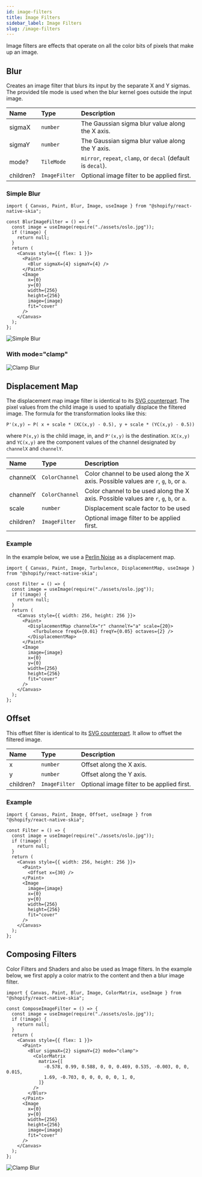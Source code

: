```yaml
---
id: image-filters
title: Image Filters
sidebar_label: Image Filters
slug: /image-filters
---
```


Image filters are effects that operate on all the color bits of pixels that make up an image.

## Blur

Creates an image filter that blurs its input by the separate X and Y sigmas.
The provided tile mode is used when the blur kernel goes outside the input image.

| Name      | Type          |  Description                                                  |
|:----------|:--------------|:--------------------------------------------------------------|
| sigmaX    | `number`      | The Gaussian sigma blur value along the X axis.               |
| sigmaY    | `number`      | The Gaussian sigma blur value along the Y axis.               |
| mode?     | `TileMode`    | `mirror`, `repeat`, `clamp`, or `decal` (default is `decal`). |
| children? | `ImageFilter` | Optional image filter to be applied first.                    | 

### Simple Blur

```tsx twoslash
import { Canvas, Paint, Blur, Image, useImage } from "@shopify/react-native-skia";

const BlurImageFilter = () => {
  const image = useImage(require("./assets/oslo.jpg"));
  if (!image) {
    return null;
  }
  return (
    <Canvas style={{ flex: 1 }}>
      <Paint>
        <Blur sigmaX={4} sigmaY={4} />
      </Paint>
      <Image
        x={0}
        y={0}
        width={256}
        height={256}
        image={image}
        fit="cover"
      />
    </Canvas>
  );
};
```

![Simple Blur](assets/image-filters/decal-blur.png)

### With mode="clamp"

![Clamp Blur](assets/image-filters/clamp-blur.png)

## Displacement Map

The displacement map image filter is identical to its [SVG counterpart](https://developer.mozilla.org/en-US/docs/Web/SVG/Element/feDisplacementMap). The pixel values from the child image is used to spatially displace the filtered image.
The formula for the transformation looks like this:

```
P'(x,y) ← P( x + scale * (XC(x,y) - 0.5), y + scale * (YC(x,y) - 0.5))
```

where `P(x,y)` is the child image, in, and `P'(x,y)` is the destination. `XC(x,y)` and `YC(x,y)` are the component values of the channel designated by `channelX` and `channelY`.

| Name      | Type           |  Description                                                                          |
|:----------|:---------------|:--------------------------------------------------------------------------------------|
| channelX  | `ColorChannel` | Color channel to be used along the X axis. Possible values are `r`, `g`, `b`, or `a`. |
| channelY  | `ColorChannel` | Color channel to be used along the X axis. Possible values are `r`, `g`, `b`, or `a`. |
| scale     | `number`       | Displacement scale factor to be used                                                  |
| children? | `ImageFilter`  | Optional image filter to be applied first.                                            | 

### Example

In the example below, we use a [Perlin Noise](/docs/shaders/perlin-noise) as a displacement map.

```tsx twoslash
import { Canvas, Paint, Image, Turbulence, DisplacementMap, useImage } from "@shopify/react-native-skia";

const Filter = () => {
  const image = useImage(require("./assets/oslo.jpg"));
  if (!image) {
    return null;
  }
  return (
    <Canvas style={{ width: 256, height: 256 }}>
      <Paint>
        <DisplacementMap channelX="r" channelY="a" scale={20}>
          <Turbulence freqX={0.01} freqY={0.05} octaves={2} />
        </DisplacementMap>
      </Paint>
      <Image
        image={image}
        x={0}
        y={0}
        width={256}
        height={256}
        fit="cover"
      />
    </Canvas>
  );
};
```

## Offset

This offset filter is identical to its [SVG counterpart](https://developer.mozilla.org/en-US/docs/Web/SVG/Element/feDisplacementMap). It allow to offset the filtered image. 

| Name      | Type           |  Description                               |
|:----------|:---------------|:-------------------------------------------|
| x         | `number`       | Offset along the X axis.                   |
| y         | `number`       | Offset along the Y axis.                   |
| children? | `ImageFilter`  | Optional image filter to be applied first. | 

### Example

```tsx twoslash
import { Canvas, Paint, Image, Offset, useImage } from "@shopify/react-native-skia";

const Filter = () => {
  const image = useImage(require("./assets/oslo.jpg"));
  if (!image) {
    return null;
  }
  return (
    <Canvas style={{ width: 256, height: 256 }}>
      <Paint>
        <Offset x={30} />
      </Paint>
      <Image
        image={image}
        x={0}
        y={0}
        width={256}
        height={256}
        fit="cover"
      />
    </Canvas>
  );
};
```

## Composing Filters

Color Filters and Shaders and also be used as Image filters.
In the example below, we first apply a color matrix to the content and then a blur image filter.

```tsx twoslash
import { Canvas, Paint, Blur, Image, ColorMatrix, useImage } from "@shopify/react-native-skia";

const ComposeImageFilter = () => {
  const image = useImage(require("./assets/oslo.jpg"));
  if (!image) {
    return null;
  }
  return (
    <Canvas style={{ flex: 1 }}>
      <Paint>
        <Blur sigmaX={2} sigmaY={2} mode="clamp">
          <ColorMatrix
            matrix={[
              -0.578, 0.99, 0.588, 0, 0, 0.469, 0.535, -0.003, 0, 0, 0.015,
              1.69, -0.703, 0, 0, 0, 0, 0, 1, 0,
            ]}
          />
        </Blur>
      </Paint>
      <Image
        x={0}
        y={0}
        width={256}
        height={256}
        image={image}
        fit="cover"
      />
    </Canvas>
  );
};
```

![Clamp Blur](assets/image-filters/color.png)
